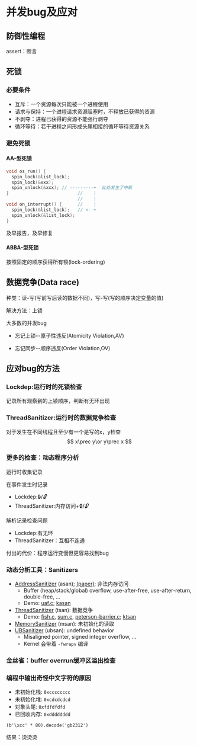 # 并发bug及应对

## 防御性编程

assert：断言

## 死锁

### 必要条件

- 互斥：一个资源每次只能被一个进程使用
- 请求与保持：一个进程请求资源阻塞时，不释放已获得的资源
- 不剥夺：进程已获得的资源不能强行剥夺
- 循环等待：若干进程之间形成头尾相接的循环等待资源关系

### 避免死锁

#### AA-型死锁

```c
void os_run() {
  spin_lock(&list_lock);
  spin_lock(&xxx);
  spin_unlock(&xxx); // ---------+  此处发生了中断
}                          //    |
                           //    |
void on_interrupt() {      //    |
  spin_lock(&list_lock);   // <--+
  spin_unlock(&list_lock);
}
```

及早报告，及早修复

#### ABBA-型死锁

按照固定的顺序获得所有锁(lock-ordering)

## 数据竞争(Data race)

种类：读-写(写前写后读的数据不同)，写-写(写的顺序决定变量的值)

解决方法：上锁

大多数的并发bug

- 忘记上锁--原子性违反(Atomicity Violation,AV)

- 忘记同步--顺序违反(Order Violation,OV)

## 应对bug的方法

### Lockdep:运行时的死锁检查

记录所有观察到的上锁顺序，判断有无环出现

### ThreadSanitizer:运行时的数据竞争检查

对于发生在不同线程且至少有一个是写的x，y检查
$$
x\prec y\or y\prec x
$$

### 更多的检查：动态程序分析

运行时收集记录 

在事件发生时记录

- Lockdep::lock:/:unlock:
- ThreadSanitizer:内存访问+:lock:/:unlock:

解析记录检查问题

- Lockdep:有无环
- ThreadSanitizer：互相不连通

付出的代价：程序运行变慢但更容易找到bug

### 动态分析工具：Sanitizers

- [AddressSanitizer](https://clang.llvm.org/docs/AddressSanitizer.html) (asan); [(paper)](https://www.usenix.org/conference/atc12/technical-sessions/presentation/serebryany): 非法内存访问
  - Buffer (heap/stack/global) overflow, use-after-free, use-after-return, double-free, ...
  - Demo: [uaf.c](http://jyywiki.cn/pages/OS/2022/demos/uaf.c); [kasan](https://www.kernel.org/doc/html/latest/dev-tools/kasan.html)
- [ThreadSanitizer](https://clang.llvm.org/docs/UndefinedBehaviorSanitizer.html) (tsan): 数据竞争
  - Demo: [fish.c](http://jyywiki.cn/pages/OS/2022/demos/fish.c), [sum.c](http://jyywiki.cn/pages/OS/2022/demos/sum.c), [peterson-barrier.c](http://jyywiki.cn/pages/OS/2022/demos/peterson-barrier.c); [ktsan](https://github.com/google/ktsan)
- [MemorySanitizer](https://clang.llvm.org/docs/MemorySanitizer.html) (msan): 未初始化的读取
- [UBSanitizer](https://clang.llvm.org/docs/UndefinedBehaviorSanitizer.html) (ubsan): undefined behavior
  - Misaligned pointer, signed integer overflow, ...
  - Kernel 会带着 `-fwrapv` 编译

### 金丝雀：buffer overrun缓冲区溢出检查

### 编程中输出奇怪中文字符的原因

- 未初始化栈: `0xcccccccc`
- 未初始化堆: `0xcdcdcdcd`
- 对象头尾: `0xfdfdfdfd`
- 已回收内存: `0xdddddddd`

```
(b'\xcc' * 80).decode('gb2312')
```

结果：烫烫烫

